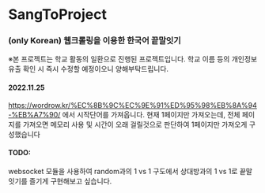 # SangToProject
### (only Korean) 웹크롤링을 이용한 한국어 끝말잇기

※본 프로젝트는 학교 활동의 일환으로 진행된 프로젝트입니다. 학교 이름 등의 개인정보 유출 확인 시 즉시 수정할 예정이오니 양해부탁드립니다.

#### 2022.11.25
https://wordrow.kr/%EC%8B%9C%EC%9E%91%ED%95%98%EB%8A%94-%EB%A7%90/ 에서 시작단어를 가져옵니다.
현재 1페이지만 가져오는데, 전체 페이지를 가져오면 메모리 사용 및 시간이 오래 걸릴것으로 판단하여 1페이지만 가져오게 구성했습니다

#### TODO:
websocket 모듈을 사용하여 random과의 1 vs 1 구도에서 상대방과의 1 vs 1로 끝말잇기를 즐기게 구현해보고 싶습니다.
